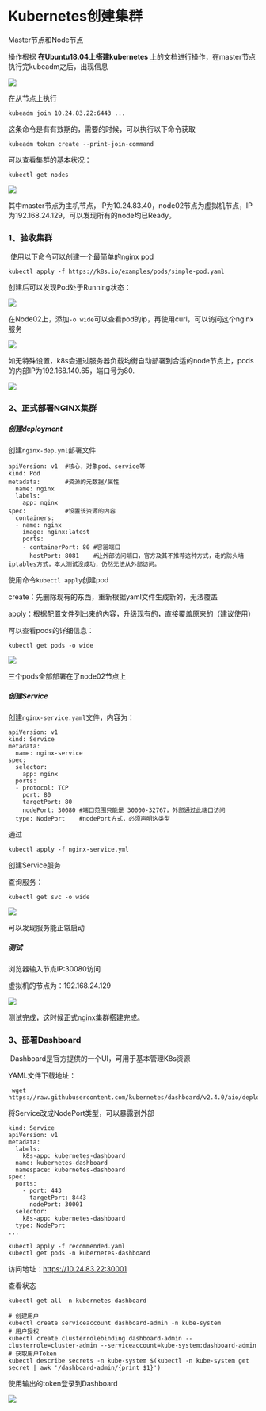 # Kubernetes创建集群

Master节点和Node节点

操作根据 **在Ubuntu18.04上搭建kubernetes** 上的文档进行操作，在master节点执行完kubeadm之后，出现信息

![](../figs.assets/image-20230404200323062.png)

在从节点上执行

```
kubeadm join 10.24.83.22:6443 ...
```

这条命令是有有效期的，需要的时候，可以执行以下命令获取

```
kubeadm token create --print-join-command
```

可以查看集群的基本状况：

```
kubectl get nodes
```

![](../figs.assets/image-20230404200903123.png)

其中master节点为主机节点，IP为10.24.83.40，node02节点为虚拟机节点，IP为192.168.24.129，可以发现所有的node均已Ready。

### 1、验收集群

​	使用以下命令可以创建一个最简单的nginx pod

```
kubectl apply -f https://k8s.io/examples/pods/simple-pod.yaml
```

创建后可以发现Pod处于Running状态：

![](../figs.assets/image-20230404201546481.png)

在Node02上，添加`-o wide`可以查看pod的ip，再使用curl，可以访问这个nginx服务

![](../figs.assets/image-20230404202803267.png)

如无特殊设置，k8s会通过服务器负载均衡自动部署到合适的node节点上，pods的内部IP为192.168.140.65，端口号为80.

![](../figs.assets/image-20230404202303906.png)

### 2、正式部署NGINX集群

##### 创建deployment

创建`nginx-dep.yml`部署文件

```
apiVersion: v1	#核心，对象pod、service等
kind: Pod
metadata:		#资源的元数据/属性
  name: nginx
  labels:
    app: nginx
spec:			#设置该资源的内容
  containers:
  - name: nginx
    image: nginx:latest
    ports:
    - containerPort: 80	#容器端口
      hostPort: 8081	#让外部访问端口，官方及其不推荐这种方式，走的防火墙iptables方式，本人测试没成功，仍然无法从外部访问。
```

使用命令`kubectl apply`创建pod

create：先删除现有的东西，重新根据yaml文件生成新的，无法覆盖

apply：根据配置文件列出来的内容，升级现有的，直接覆盖原来的（建议使用）

可以查看pods的详细信息：

```
kubectl get pods -o wide
```

![](../figs.assets/image-20230404205604591.png)

三个pods全部部署在了node02节点上

##### 创建Service

创建`nginx-service.yaml`文件，内容为：

```
apiVersion: v1
kind: Service
metadata:
  name: nginx-service
spec:
  selector:
    app: nginx
  ports:
  - protocol: TCP
    port: 80
    targetPort: 80
    nodePort: 30080 #端口范围只能是 30000-32767，外部通过此端口访问
  type: NodePort	#nodePort方式，必须声明这类型
```

通过

```
kubectl apply -f nginx-service.yml
```

创建Service服务

查询服务：

```
kubectl get svc -o wide
```

![](../figs.assets/image-20230404210010885.png)

可以发现服务能正常启动

##### 测试

浏览器输入节点IP:30080访问

虚拟机的节点为：192.168.24.129

![](../figs.assets/image-20230404210746093.png)

测试完成，这时候正式nginx集群搭建完成。

### 3、部署Dashboard

​	Dashboard是官方提供的一个UI，可用于基本管理K8s资源

YAML文件下载地址：

```
 wget https://raw.githubusercontent.com/kubernetes/dashboard/v2.4.0/aio/deploy/recommended.yaml
```

将Service改成NodePort类型，可以暴露到外部

```
kind: Service
apiVersion: v1
metadata:
  labels:
    k8s-app: kubernetes-dashboard
  name: kubernetes-dashboard
  namespace: kubernetes-dashboard
spec:
  ports:
    - port: 443
      targetPort: 8443
      nodePort: 30001
  selector:
    k8s-app: kubernetes-dashboard
  type: NodePort
...

```

```
kubectl apply -f recommended.yaml
kubectl get pods -n kubernetes-dashboard
```

访问地址：https://10.24.83.22:30001

查看状态

```
kubectl get all -n kubernetes-dashboard
```

```
# 创建用户
kubectl create serviceaccount dashboard-admin -n kube-system
# 用户授权
kubectl create clusterrolebinding dashboard-admin --clusterrole=cluster-admin --serviceaccount=kube-system:dashboard-admin
# 获取用户Token
kubectl describe secrets -n kube-system $(kubectl -n kube-system get secret | awk '/dashboard-admin/{print $1}')
```

使用输出的token登录到Dashboard

![](../figs.assets/image-20230406111500864.png)







